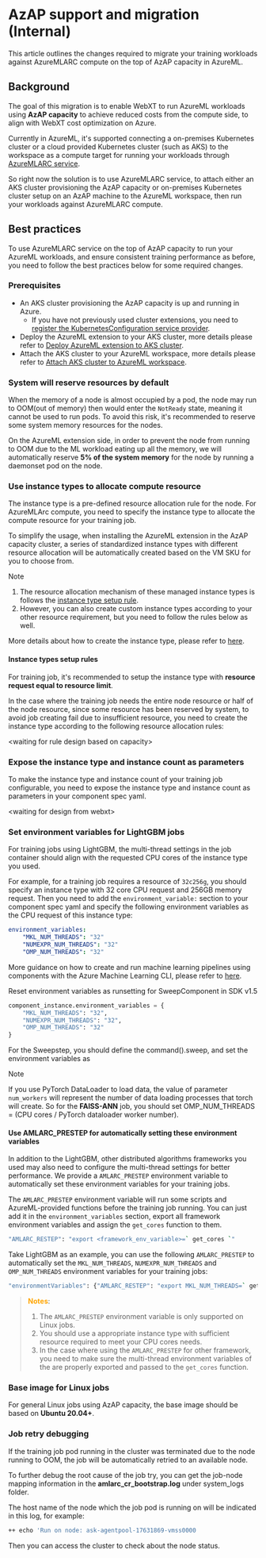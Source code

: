 # AzAP support and migration (Internal)

This article outlines the changes required to migrate your training workloads against AzureMLARC compute on the top of AzAP capacity in AzureML.

## Background

The goal of this migration is to enable WebXT to run AzureML workloads using **AzAP capacity** to achieve reduced costs from the compute side, to align with WebXT cost optimization on Azure.

Currently in AzureML, it's supported connecting a on-premises Kubernetes cluster or a cloud provided Kubernetes cluster (such as AKS) to the workspace as a compute target for running your workloads through [AzureMLARC service](https://learn.microsoft.com/en-us/azure/aks/tutorial-kubernetes-deploy-cluster?tabs=azure-cli#create-a-kubernetes-cluster).

So right now the solution is to use AzureMLARC service, to attach either an AKS cluster provisioning the AzAP capacity or on-premises Kubernetes cluster setup on an AzAP machine to the AzureML workspace, then run your workloads against AzureMLARC compute.

## Best practices 

To use AzureMLARC service on the top of AzAP capacity to run your AzureML workloads, and ensure consistent training performance as before, you need to follow the best practices below for some required changes.

### Prerequisites

* An AKS cluster provisioning the AzAP capacity is up and running in Azure.
    * If you have not previously used cluster extensions, you need to [register the KubernetesConfiguration service provider](https://learn.microsoft.com/en-us/azure/aks/dapr#register-the-kubernetesconfiguration-service-provider).
* Deploy the AzureML extension to your AKS cluster, more details please refer to [Deploy AzureML extension to AKS cluster](https://learn.microsoft.com/en-us/azure/machine-learning/how-to-deploy-kubernetes-extension).
* Attach the AKS cluster to your AzureML workspace, more details please refer to [Attach AKS cluster to AzureML workspace](https://learn.microsoft.com/en-us/azure/machine-learning/how-to-attach-kubernetes-to-workspace).

### System will reserve resources by default

When the memory of a node is almost occupied by a pod, the node may run to OOM(out of memory) then would enter the `NotReady` state, meaning it cannot be used to run pods. To avoid this risk, it's recommended to reserve some system memory resources for the nodes. 

On the AzureML extension side, in order to prevent the node from running to OOM due to the ML workload eating up all the memory, we will automatically reserve **5% of the system memory** for the node by running a daemonset pod on the node.

### Use instance types to allocate compute resource

The instance type is a pre-defined resource allocation rule for the node. For AzureMLArc compute, you need to specify the instance type to allocate the compute resource for your training job.

To simplify the usage, when installing the AzureML extension in the AzAP capacity cluster, a series of standardized instance types with different resource allocation will be automatically created based on the VM SKU for you to choose from.

>[!NOTE]
>
>1. The resource allocation mechanism of these managed instance types is follows the [instance type setup rule](#instance-types-setup-rules).
>2. However, you can also create custom instance types according to your other resource requirement, but you need to follow the rules below as well.

More details about how to create the instance type, please refer to [here](https://learn.microsoft.com/en-us/azure/machine-learning/how-to-manage-kubernetes-instance-types).

#### Instance types setup rules

For training job, it's recommended to setup the instance type with **resource request equal to resource limit**.

In the case where the training job needs the entire node resource or half of the node resource, since some resource has been reserved by system, to avoid job creating fail due to insufficient resource, you need to create the instance type according to the following resource allocation rules:  

<waiting for rule design based on capacity\>

### Expose the instance type and instance count as parameters

To make the instance type and instance count of your training job configurable, you need to expose the instance type and instance count as parameters in your component spec yaml.

<waiting for design from webxt\>

### Set environment variables for LightGBM jobs

For training jobs using LightGBM, the multi-thread settings in the job container should align with the requested CPU cores of the instance type you used.

For example, for a training job requires a resource of `32c256g`, you should specify an instance type with 32 core CPU request and 256GB memory request. Then you need to add the `environment_variable:` section to your component spec yaml and specify the following environment variables as the CPU request of this instance type:

```yaml
environment_variables:
    "MKL_NUM_THREADS": "32"            
    "NUMEXPR_NUM_THREADS": "32"            
    "OMP_NUM_THREADS": "32"
```

More guidance on how to create and run machine learning pipelines using components with the Azure Machine Learning CLI, please refer to [here](https://learn.microsoft.com/en-us/azure/machine-learning/how-to-create-component-pipelines-cli).

Reset environment variables as runsetting for SweepComponent in SDK v1.5

```python
component_instance.environment_variables = {
    "MKL_NUM_THREADS": "32",
    "NUMEXPR_NUM_THREADS": "32",
    "OMP_NUM_THREADS": "32"
}
```

For the Sweepstep, you should define the command().sweep, and set the environment variables as

>[!NOTE]
>
> If you use PyTorch DataLoader to load data, the value of parameter `num_workers` will represent the number of data loading processes that torch will create. So for the **FAISS-ANN** job, you should set OMP_NUM_THREADS = (CPU cores / PyTorch dataloader worker number).

#### Use AMLARC_PRESTEP for automatically setting these environment variables

In addition to the LightGBM, other distributed algorithms frameworks you used may also need to configure the multi-thread settings for better performance. We provide a `AMLARC_PRESTEP` environment variable to automatically set these environment variables for your training jobs.

The `AMLARC_PRESTEP` environment variable will run some scripts and AzureML-provided functions before the training job running. You can just add it in the `environment_variables` section, export all framework environment variables and assign the `get_cores` function to them.

```bash
"AMLARC_RESTEP": "export <framework_env_variable>=` get_cores `"
```

Take LightGBM as an example, you can use the following `AMLARC_PRESTEP` to automatically set the `MKL_NUM_THREADS`, `NUMEXPR_NUM_THREADS` and `OMP_NUM_THREADS` environment variables for your training jobs:

```bash
"environmentVariables": {"AMLARC_RESTEP": "export MKL_NUM_THREADS=` get_cores ` NUMEXPR_NUM_THREADS=` get_cores ` OMP_NUM_THREADS=` get_cores `"}
```

> **<span style="color:orange">Notes**:</span> 
> 1. The `AMLARC_PRESTEP` environment variable is only supported on Linux jobs.
> 1. You should use a appropriate instance type with sufficient resource required to meet your CPU cores needs.
> 1. In the case where using the `AMLARC_PRESTEP` for other framework, you need to make sure the multi-thread environment variables of the are properly exported and passed to the `get_cores` function.

### Base image for Linux jobs

For general Linux jobs using AzAP capacity, the base image should be based on **Ubuntu 20.04+**.

### Job retry debugging
    
If the training job pod running in the cluster was terminated due to the node running to OOM, the job will be automatically retried to an available node.

To further debug the root cause of the job try, you can get the job-node mapping information in the **amlarc_cr_bootstrap.log** under system_logs folder.

The host name of the node which the job pod is running on will be indicated in this log, for example:

```bash
++ echo 'Run on node: ask-agentpool-17631869-vmss0000
```

Then you can access the cluster to check about the node status.
